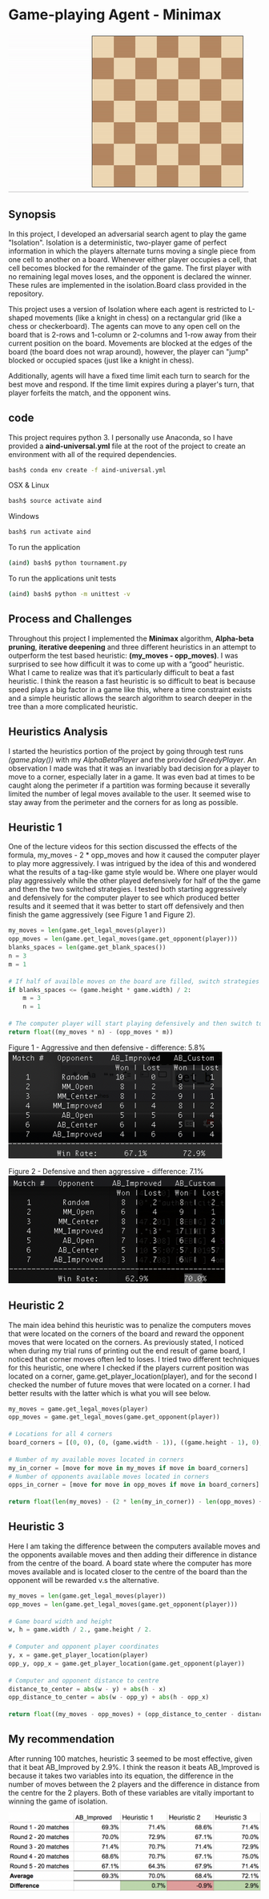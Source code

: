 # Game-playing Agent - Minimax
![isolation visualization](viz.gif)

## Synopsis
In this project, I developed an adversarial search agent to play the game "Isolation". Isolation is a deterministic, two-player game of perfect information in which the players alternate turns moving a single piece from one cell to another on a board. Whenever either player occupies a cell, that cell becomes blocked for the remainder of the game. The first player with no remaining legal moves loses, and the opponent is declared the winner. These rules are implemented in the isolation.Board class provided in the repository.

This project uses a version of Isolation where each agent is restricted to L-shaped movements (like a knight in chess) on a rectangular grid (like a chess or checkerboard). The agents can move to any open cell on the board that is 2-rows and 1-column or 2-columns and 1-row away from their current position on the board. Movements are blocked at the edges of the board (the board does not wrap around), however, the player can "jump" blocked or occupied spaces (just like a knight in chess).

Additionally, agents will have a fixed time limit each turn to search for the best move and respond. If the time limit expires during a player's turn, that player forfeits the match, and the opponent wins.

## code

This project requires python 3.  I personally use Anaconda, so I have provided a **aind-universal.yml** file at the root of the project to create an environment with all of the required dependencies.

```bash
bash$ conda env create -f aind-universal.yml
```
OSX & Linux
```bash
bash$ source activate aind
```
Windows
```bash
bash$ run activate aind
```
To run the application
```bash
(aind) bash$ python tournament.py 
```
To run the applications unit tests
```bash
(aind) bash$ python -m unittest -v
```

## Process and Challenges
Throughout this project I implemented the **Minimax** algorithm, **Alpha-beta pruning**, **iterative deepening** and three different heuristics in an attempt to outperform the test based heuristic: **(my_moves - opp_moves)**.  I was surprised to see how difficult it was to come up with a “good” heuristic. What I came to realize was that it’s particularly difficult to beat a fast heuristic. I think the reason a fast heuristic is so difficult to beat is because speed plays a big factor in a game like this, where a time constraint exists and a simple heuristic allows the search algorithm to search deeper in the tree than a more complicated heuristic.

## Heuristics Analysis
I started the heuristics portion of the project by going through test runs *(game.play())* with my *AlphaBetaPlayer* and the provided *GreedyPlayer*. An observation I made was that it was an invariably bad decision for a player to move to a corner, especially later in a game. It was even bad at times to be caught along the perimeter if a partition was forming because it severally limited the number of legal moves available to the user. It seemed wise to stay away from the perimeter and the corners for as long as possible.

## Heuristic 1
One of the lecture videos for this section discussed the effects of the formula, my_moves - 2 * opp_moves and how it caused the computer player to play more aggressively. I was intrigued by the idea of this and wondered what the results of a tag-like game style would be. Where one player would play aggressively while the other played defensively for half of the the game and then the two switched strategies. I tested both starting aggressively and defensively for the computer player to see which produced better results and it seemed that it was better to start off defensively and then finish the game aggressively (see Figure 1 and Figure 2).

```python
my_moves = len(game.get_legal_moves(player))
opp_moves = len(game.get_legal_moves(game.get_opponent(player)))
blanks_spaces = len(game.get_blank_spaces())
n = 3
m = 1

# If half of availble moves on the board are filled, switch strategies
if blanks_spaces <= (game.height * game.width) / 2:
    m = 3
    n = 1

# The computer player will start playing defensively and then switch to playing aggressively towards the end of the game.  Visa-versa for the opponent
return float((my_moves * n) - (opp_moves * m))
```
Figure 1 - Aggressive and then defensive - difference: 5.8%
![figure 1](./analysis-img/fig-1.png)

Figure 2 - Defensive and then aggressive - difference: 7.1%
![figure 2](./analysis-img/fig-2.png)

## Heuristic 2
The main idea behind this heuristic was to penalize the computers moves that were located on the corners of the board and reward the opponent moves that were located on the corners. As previously stated, I noticed when during my trial runs of printing out the end result of game board, I noticed that corner moves often led to loses.
I tried two different techniques for this heuristic, one where I checked if the players current position was located on a corner, game.get_player_location(player), and for the second I checked the number of future moves that were located on a corner. I had better results with the latter which is what you will see below.

```python
my_moves = game.get_legal_moves(player)
opp_moves = game.get_legal_moves(game.get_opponent(player))

# Locations for all 4 corners
board_corners = [(0, 0), (0, (game.width - 1)), ((game.height - 1), 0), ((game.height - 1), (game.width - 1))]

# Number of my available moves located in corners
my_in_corner = [move for move in my_moves if move in board_corners]
# Number of opponents available moves located in corners
opps_in_corner = [move for move in opp_moves if move in board_corners]

return float(len(my_moves) - (2 * len(my_in_corner)) - len(opp_moves) + (2 * len(opps_in_corner)))
```

## Heuristic 3
Here I am taking the difference between the computers available moves and the opponents available moves and then adding their difference in distance from the centre of the board. A board state where the computer has more moves available and is located closer to the centre of the board than the opponent will be rewarded v.s the alternative.

```python
my_moves = len(game.get_legal_moves(player))
opp_moves = len(game.get_legal_moves(game.get_opponent(player)))

# Game board width and height
w, h = game.width / 2., game.height / 2.

# Computer and opponent player coordinates
y, x = game.get_player_location(player)
opp_y, opp_x = game.get_player_location(game.get_opponent(player))

# Computer and opponent distance to centre
distance_to_center = abs(w - y) + abs(h - x)
opp_distance_to_center = abs(w - opp_y) + abs(h - opp_x)

return float((my_moves - opp_moves) + (opp_distance_to_center - distance_to_center))
```

## My recommendation
After running 100 matches, heuristic 3 seemed to be most effective, given that it beat AB_Improved by 2.9%. I think the reason it beats AB_Improved is because it takes two variables into its equation, the difference in the number of moves between the 2 players and the difference in distance from the centre for the 2 players. Both of these variables are vitally important to winning the game of isolation.

![final results](./analysis-img/final.png)
